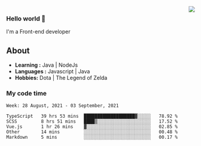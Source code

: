 <img align='right' src="https://github-readme-stats.vercel.app/api?username=jumodada&show_icons=true&theme=vue">

### Hello world 👋

I'm a Front-end developer 
    
## About
-  **Learning :** Java | NodeJs
-  **Languages :** Javascript | Java
-  **Hobbies:** Dota | The Legend of Zelda

### My code time

<!--START_SECTION:waka-->
```text
Week: 28 August, 2021 - 03 September, 2021

TypeScript   39 hrs 53 mins  ███████████████████▓░░░░░   78.92 % 
SCSS         8 hrs 51 mins   ████▒░░░░░░░░░░░░░░░░░░░░   17.52 % 
Vue.js       1 hr 26 mins    ▓░░░░░░░░░░░░░░░░░░░░░░░░   02.85 % 
Other        14 mins         ░░░░░░░░░░░░░░░░░░░░░░░░░   00.48 % 
Markdown     5 mins          ░░░░░░░░░░░░░░░░░░░░░░░░░   00.17 % 
```
<!--END_SECTION:waka-->
